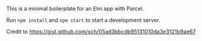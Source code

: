 This is a minimal boilerplate for an Elm app with Parcel.

Run `npm install` and `npm start` to start a development server.

Credit to https://gist.github.com/sch/05ad3bbcdb95131010da3e3121b9ae67
